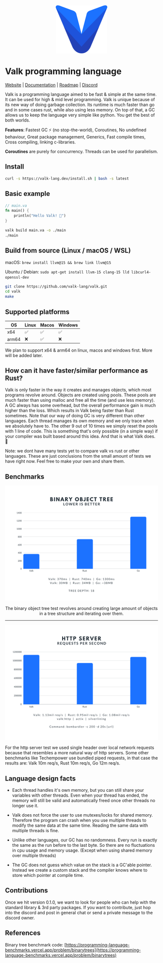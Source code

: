 
<div align="center">
<p>
    <img width="170" src="https://raw.githubusercontent.com/valk-lang/valk/master/misc/valk.svg">
</p>
</div>

# Valk programming language

[Website](https://valk-lang.dev) | [Documentation](https://github.com/valk-lang/valk/blob/main/docs/docs.md) | [Roadmap](https://github.com/valk-lang/valk/blob/main/ROADMAP.md) | [Discord](https://discord.gg/RwEGqdSERA)

Valk is a programming language aimed to be fast & simple at the same time. It can be used for high & mid level programming. Valk is unique because of its new way of doing garbage collection. Its runtime is much faster than go and in some cases rust, while also using less memory. On top of that, a GC allows us to keep the language very simple like python. You get the best of both worlds.

**Features**: Fastest GC ⚡ (no stop-the-world), Coroutines, No undefined behaviour, Great package management, Generics, Fast compile times, Cross compiling, linking c-libraries.

**Coroutines** are purely for concurrency. Threads can be used for parallelism.


## Install

```sh
curl -s https://valk-lang.dev/install.sh | bash -s latest
```

## Basic example

```rust
// main.va
fn main() {
    println("Hello Valk! 🎉")
}
```

```sh
valk build main.va -o ./main
./main
```

## Build from source (Linux / macOS / WSL)

macOS: `brew install llvm@15 && brew link llvm@15`

Ubuntu / Debian: `sudo apt-get install llvm-15 clang-15 lld libcurl4-openssl-dev`

```bash
git clone https://github.com/valk-lang/valk.git
cd valk
make
```

## Supported platforms

| OS | Linux | Macos | Windows |
|--|--|--|--|
| x64 | ✅ | ✅ | ✅ |
| arm64 | ❌ | ✅ | ❌ |

We plan to support x64 & arm64 on linux, macos and windows first. More will be added later.

## How can it have faster/similar performance as Rust?

Valk is only faster in the way it creates and manages objects, which most programs revolve around. Objects are created using pools. These pools are much faster than using malloc and free all the time (and use less memory). A GC always has some overhead, but the overall performance gain is much higher than the loss. Which results in Valk being faster than Rust sometimes. Note that our way of doing GC is very different than other languages. Each thread manages its own memory and we only trace when we absolutely have to. The other 9 out of 10 times we simply reset the pools with 1 line of code. This is something that's only possible (in a simple way) if your compiler was built based around this idea. And that is what Valk does. 👏

Note: we dont have many tests yet to compare valk vs rust or other languages. These are just conclusions from the small amount of tests we have right now. Feel free to make your own and share them.

## Benchmarks

<div align="center"><p>
    <img src="https://raw.githubusercontent.com/valk-lang/valk/master/misc/valk-bintree.png">
</p>
The binary object tree test revolves around creating large amount of objects in a tree structure and iterating over them.
</div>

---

<div align="center"><p>
    <img src="https://raw.githubusercontent.com/valk-lang/valk/master/misc/valk-http.png">
</p></div>

For the http server test we used single header over local network requests because that resembles a more natural way of http servers. Some other benchmarks like Techempower use bundled piped requests, in that case the results are: Valk 10m req/s, Rust 10m req/s, Go 12m req/s.

## Language design facts

- Each thread handles it's own memory, but you can still share your variables with other threads. Even when your thread has ended, the memory will still be valid and automatically freed once other threads no longer use it.

- Valk does not force the user to use mutexes/locks for shared memory. Therefore the program can crash when you use multiple threads to modify the same data at the same time. Reading the same data with multiple threads is fine.

- Unlike other languages, our GC has no randomness. Every run is exactly the same as the run before to the last byte. So there are no fluctuations in cpu usage and memory usage. (Except when using shared memory over multiple threads)

- The GC does not guess which value on the stack is a GC'able pointer. Instead we create a custom stack and the compiler knows where to store which pointer at compile time.

## Contributions

Once we hit version 0.1.0, we want to look for people who can help with the standard library & 3rd party packages. If you want to contribute, just hop into the discord and post in general chat or send a private message to the discord owner.

## References

Binary tree benchmark code: [https://programming-language-benchmarks.vercel.app/problem/binarytrees](https://programming-language-benchmarks.vercel.app/problem/binarytrees)


